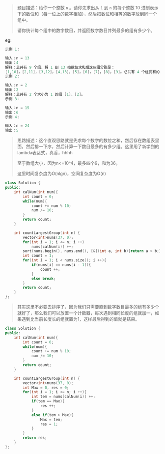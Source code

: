 > 题目描述：给你一个整数 `n` 。请你先求出从 `1` 到 `n` 的每个整数 10 进制表示下的数位和（每一位上的数字相加），然后把数位和相等的数字放到同一个组中。
>
> 请你统计每个组中的数字数目，并返回数字数目并列最多的组有多少个。

eg:

```java
示例 1：

输入：n = 13
输出：4
解释：总共有 9 个组，将 1 到 13 按数位求和后这些组分别是：
[1,10]，[2,11]，[3,12]，[4,13]，[5]，[6]，[7]，[8]，[9]。总共有 4 个组拥有的数字并列最多。
示例 2：

输入：n = 2
输出：2
解释：总共有 2 个大小为 1 的组 [1]，[2]。
示例 3：

输入：n = 15
输出：6
示例 4：

输入：n = 24
输出：5
```

> 思路描述：这个直观思路就是先求每个数字的数位之和，然后存在数组表里面，然后排一下序，然后计算一下数目最多的有多少组。这里用了新学到的lambda表达式，真香，hhhh
>
> 至于数组大小，因为n<=10^4，最多四个9，和为36。
>
> 这里时间复杂度为O(nlgn)，空间复杂度为O(n)

```C++
class Solution {
public:
    int calNum(int num){
        int count = 0;
        while(num){
            count += num % 10;
            num /= 10;
        }
        return count;
    }

    int countLargestGroup(int n) {
        vector<int>nums(37, 0);
        for(int i = 1; i <= n; i ++)
            nums[calNum(i)] ++;
        sort(nums.begin(), nums.end(), [&](int a, int b){return a > b;});
        int count = 1;
        for(int i = 1; i < nums.size(); i ++){
            if(nums[i] == nums[i - 1]){
                count ++;
            }
            else break;
        }
        return count;
    }
};
```

> 其实这里不必要去排序了，因为我们只需要直到数字数目最多的组有多少个就好了，那么我们可以放置一个计数器，每次遇到相同长度的组就加一，如果遇到比当前长度长的组就置为1，这样最后得到的值就是结果。

```C++
class Solution {
public:
    int calNum(int num){
        int count = 0;
        while(num){
            count += num % 10;
            num /= 10;
        }
        return count;
    }

    int countLargestGroup(int n) {
        vector<int>nums(37, 0);
        int Max = 0, res = 0;
        for(int i = 1; i <= n; i ++){
            int tem = nums[calNum(i)] ++;
            if(tem == Max){
                res ++;
            }
            else if(tem > Max){
                Max = tem;
                res = 1;
            }
        }
        return res;
    }
};
```



